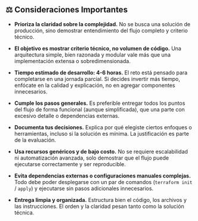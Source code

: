 ## ⚖️ Consideraciones Importantes

* **Prioriza la claridad sobre la complejidad.**
  No se busca una solución de producción, sino demostrar entendimiento del flujo completo y criterio técnico.

* **El objetivo es mostrar criterio técnico, no volumen de código.**
  Una arquitectura simple, bien razonada y modular vale más que una implementación extensa o sobredimensionada.

* **Tiempo estimado de desarrollo: 4-6 horas.**
  El reto está pensado para completarse en una jornada parcial. Si decides invertir más tiempo, enfócate en la calidad y explicación, no en agregar componentes innecesarios.

* **Cumple los pasos generales.**
  Es preferible entregar todos los puntos del flujo de forma funcional (aunque simplificada), que una parte con excesivo detalle o dependencias externas.

* **Documenta tus decisiones.**
  Explica por qué elegiste ciertos enfoques o herramientas, incluso si la solución es mínima. La justificación es parte de la evaluación.

* **Usa recursos genéricos y de bajo costo.**
  No se requiere escalabilidad ni automatización avanzada, solo demostrar que el flujo puede ejecutarse correctamente y ser reproducible.

* **Evita dependencias externas o configuraciones manuales complejas.**
  Todo debe poder desplegarse con un par de comandos (`terraform init` / `apply`) y ejecutarse sin pasos adicionales innecesarios.

* **Entrega limpia y organizada.**
  Estructura bien el código, los archivos y las instrucciones. El orden y la claridad pesan tanto como la solución técnica.
